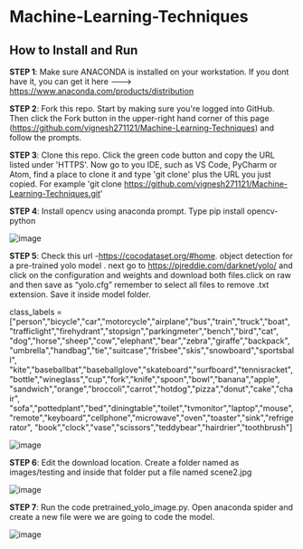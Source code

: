 # Machine-Learning-Techniques
<h2>How to Install and Run</h2>

<b>STEP 1</b>: Make sure ANACONDA is installed on your workstation. If you dont have it, you can get it here ---> https://www.anaconda.com/products/distribution

<b>STEP 2</b>: Fork this repo. Start by making sure you're logged into GitHub. Then click the Fork button in the upper-right hand corner of this page (https://github.com/vignesh271121/Machine-Learning-Techniques) and follow the prompts.

<b>STEP 3</b>: Clone this repo. Click the green code button and copy the URL listed under 'HTTPS'. Now go to you IDE, such as VS Code, PyCharm or Atom, find a place to clone it and type 'git clone' plus the URL you just copied. For example 'git clone https://github.com/vignesh271121/Machine-Learning-Techniques.git'

<b>STEP 4</b>: Install opencv using anaconda prompt. Type pip install opencv-python

![image](https://user-images.githubusercontent.com/97229745/191010683-0406793a-6d21-4bc7-b114-9a69e2f0f1f5.png)

<b>STEP 5</b>: Check this url -https://cocodataset.org/#home. object detection for a pre-trained yolo model . next go to https://pjreddie.com/darknet/yolo/ and click on the configuration and weights and download both files.click on raw and then save as “yolo.cfg” remember to select all files to remove .txt extension. Save it inside model folder.

class_labels = ["person","bicycle","car","motorcycle","airplane","bus","train","truck","boat",
                "trafficlight","firehydrant","stopsign","parkingmeter","bench","bird","cat",
                "dog","horse","sheep","cow","elephant","bear","zebra","giraffe","backpack",
                "umbrella","handbag","tie","suitcase","frisbee","skis","snowboard","sportsball",
                "kite","baseballbat","baseballglove","skateboard","surfboard","tennisracket",
                "bottle","wineglass","cup","fork","knife","spoon","bowl","banana","apple",
                "sandwich","orange","broccoli","carrot","hotdog","pizza","donut","cake","chair",
                "sofa","pottedplant","bed","diningtable","toilet","tvmonitor","laptop","mouse",
                "remote","keyboard","cellphone","microwave","oven","toaster","sink","refrigerator",
                "book","clock","vase","scissors","teddybear","hairdrier","toothbrush"]


![image](https://user-images.githubusercontent.com/97229745/191009862-86cef685-cd49-47ef-9197-0012487e5f64.png)

<b>STEP 6</b>: Edit the download location. Create a folder named as images/testing and inside that folder put a file named scene2.jpg  

![image](https://user-images.githubusercontent.com/97229745/191010833-959bad6b-615d-483b-a297-4bc1e4b751bc.png)

<b>STEP 7</b>: Run the code pretrained_yolo_image.py. Open anaconda spider and create a new file were we are going to code the model.

![image](https://user-images.githubusercontent.com/97229745/191011482-06e6499d-3e80-4c97-ab2c-307bb82f0670.png)



